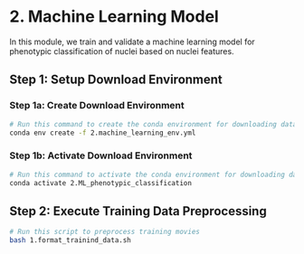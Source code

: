 # 2. Machine Learning Model

In this module, we train and validate a machine learning model for phenotypic classification of nuclei based on nuclei features.

## Step 1: Setup Download Environment

### Step 1a: Create Download Environment

```sh
# Run this command to create the conda environment for downloading data
conda env create -f 2.machine_learning_env.yml
```

### Step 1b: Activate Download Environment

```sh
# Run this command to activate the conda environment for downloading data
conda activate 2.ML_phenotypic_classification
```

## Step 2: Execute Training Data Preprocessing

```bash
# Run this script to preprocess training movies
bash 1.format_trainind_data.sh
```